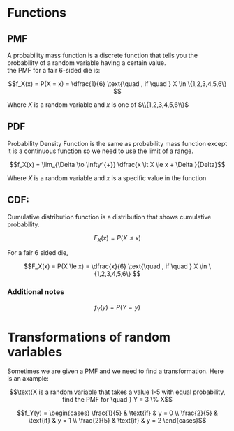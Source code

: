 # Functions
## PMF
A probability mass function is a discrete function that tells you the probability of a random variable having a certain value.  
the PMF for a fair 6-sided die is:  
```math
f_X(x) = P(X = x) = \dfrac{1}{6} \text{\quad , if \quad } X \in \{1,2,3,4,5,6\}  
```
Where $X$ is a random variable and $x$ is one of $\\{1,2,3,4,5,6\\}$

## PDF
Probability Density Function is the same as probability mass function except it is a continuous function so we need to use the limit of a range.  
```math
f_X(x) = \lim_{\Delta \to \infty^{+}} \dfrac{x \lt X \le x + \Delta }{Delta}
```
Where $X$ is a random variable and $x$ is a specific value in the function  
## CDF:
Cumulative distribution function is a distribution that shows cumulative probability.  
```math
F_X(x) = P(X \le x)
```
For a fair $6$ sided die, 
```math
F_X(x) = P(X \le x) = \dfrac{x}{6} \text{\quad , if \quad } X \in \{1,2,3,4,5,6\}  
```

### Additional notes
```math
f_Y(y) = P(Y = y)
```
# Transformations of random variables
Sometimes we are given a PMF and we need to find a transformation.  Here is an axample:  
```math
\text{X is a random variable that takes a value 1-5 with equal probability, find the PMF for \quad } Y = 3 \% X
```
```math
f_Y(y) = \begin{cases}
\frac{1}{5} & \text{if} & y = 0 \\
\frac{2}{5} & \text{if} & y = 1 \\
\frac{2}{5} & \text{if} & y = 2
\end{cases}
```

